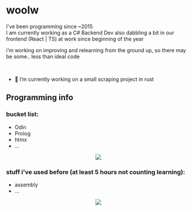 # woolw
I've been programming since ~2015  
I am currently working as a C# Backend Dev also dabbling a bit in our frontend (React | TS) at work since beginning of the year  

i'm working on improving and relearning from the ground up, so there may be some.. less than ideal code
  
</br>
  
- 🔭 I’m currently working on a small scraping project in rust

## Programming info
### bucket list:
- Odin
- Prolog
- htmx
- ...

<p align="center">
  <a href="https://skillicons.dev">
    <img src="https://skillicons.dev/icons?i=zig,golang,ocaml" />
  </a>
</p>

### stuff i've used before (at least 5 hours not counting learning):
- assembly
- ...
  
<p align="center">
  <a href="https://skillicons.dev">
    <img src="https://skillicons.dev/icons?i=git,arduino,azure,c,cs,cpp,html,css,dotnet,java,js,ts,python,lua,rust,react,linux,md,mysql,sqlite" />
  </a>
</p>
</br>
